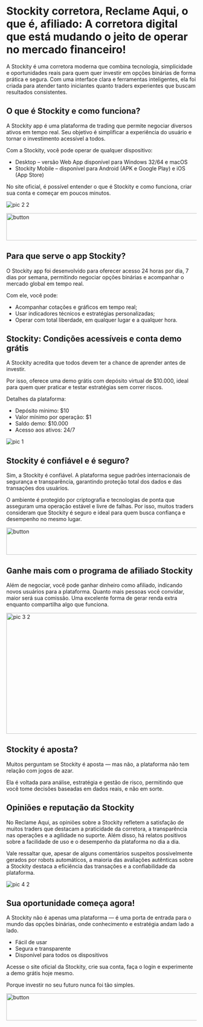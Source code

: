 # Stockity corretora, Reclame Aqui, o que é, afiliado: A corretora digital que está mudando o jeito de operar no mercado financeiro!
<!-- wp:paragraph -->
<p>A Stockity é uma corretora moderna que combina tecnologia, simplicidade e oportunidades reais para quem quer investir em opções binárias de forma prática e segura. Com uma interface clara e ferramentas inteligentes, ela foi criada para atender tanto iniciantes quanto traders experientes que buscam resultados consistentes.</p>
<!-- /wp:paragraph -->

<!-- wp:heading -->
<h2 class="wp-block-heading">O que é Stockity e como funciona?</h2>
<!-- /wp:heading -->

<!-- wp:paragraph -->
<p>A Stockity app é uma plataforma de trading que permite negociar diversos ativos em tempo real. Seu objetivo é simplificar a experiência do usuário e tornar o investimento acessível a todos.</p>
<!-- /wp:paragraph -->

<!-- wp:paragraph -->
<p>Com a Stockity, você pode operar de qualquer dispositivo:</p>
<!-- /wp:paragraph -->

<!-- wp:list -->
<ul class="wp-block-list"><!-- wp:list-item -->
<li>Desktop – versão Web App disponível para Windows 32/64 e macOS</li>
<!-- /wp:list-item -->

<!-- wp:list-item -->
<li>Stockity Mobile – disponível para Android (APK e Google Play) e iOS (App Store)</li>
<!-- /wp:list-item --></ul>
<!-- /wp:list -->

<!-- wp:paragraph -->
<p>No site oficial, é possível entender o que é Stockity e como funciona, criar sua conta e começar em poucos minutos.</p>
<!-- /wp:paragraph -->

<!-- wp:paragraph -->
![pic 2 2](https://github.com/user-attachments/assets/b7cd2c75-6175-432e-878f-4b58af82a74f)

<!-- /wp:paragraph -->

<!-- wp:paragraph -->
<img width="1030" height="72" alt="button" src="https://github.com/user-attachments/assets/4e268d70-02fe-4fc5-9096-2b826f0393b1" />

<!-- /wp:paragraph -->

<!-- wp:heading -->
<h2 class="wp-block-heading">Para que serve o app Stockity?</h2>
<!-- /wp:heading -->

<!-- wp:paragraph -->
<p>O Stockity app foi desenvolvido para oferecer acesso 24 horas por dia, 7 dias por semana, permitindo negociar opções binárias e acompanhar o mercado global em tempo real.</p>
<!-- /wp:paragraph -->

<!-- wp:paragraph -->
<p>Com ele, você pode:</p>
<!-- /wp:paragraph -->

<!-- wp:list -->
<ul class="wp-block-list"><!-- wp:list-item -->
<li>Acompanhar cotações e gráficos em tempo real;</li>
<!-- /wp:list-item -->

<!-- wp:list-item -->
<li>Usar indicadores técnicos e estratégias personalizadas;</li>
<!-- /wp:list-item -->

<!-- wp:list-item -->
<li>Operar com total liberdade, em qualquer lugar e a qualquer hora.</li>
<!-- /wp:list-item --></ul>
<!-- /wp:list -->

<!-- wp:heading -->
<h2 class="wp-block-heading">Stockity: Condições acessíveis e conta demo grátis</h2>
<!-- /wp:heading -->

<!-- wp:paragraph -->
<p>A Stockity acredita que todos devem ter a chance de aprender antes de investir.</p>
<!-- /wp:paragraph -->

<!-- wp:paragraph -->
<p>Por isso, oferece uma demo grátis com depósito virtual de $10.000, ideal para quem quer praticar e testar estratégias sem correr riscos.</p>
<!-- /wp:paragraph -->

<!-- wp:paragraph -->
<p>Detalhes da plataforma:</p>
<!-- /wp:paragraph -->

<!-- wp:list -->
<ul class="wp-block-list"><!-- wp:list-item -->
<li>Depósito mínimo: $10</li>
<!-- /wp:list-item -->

<!-- wp:list-item -->
<li>Valor mínimo por operação: $1</li>
<!-- /wp:list-item -->

<!-- wp:list-item -->
<li>Saldo demo: $10.000</li>
<!-- /wp:list-item -->

<!-- wp:list-item -->
<li>Acesso aos ativos: 24/7</li>
<!-- /wp:list-item --></ul>
<!-- /wp:list -->

<!-- wp:paragraph -->
![pic 1](https://github.com/user-attachments/assets/b96f71df-ce98-4e5d-8cb1-563d02ed764d)

<!-- /wp:paragraph -->

<!-- wp:heading -->
<h2 class="wp-block-heading">Stockity é confiável e é seguro?</h2>
<!-- /wp:heading -->

<!-- wp:paragraph -->
<p>Sim, a Stockity é confiável. A plataforma segue padrões internacionais de segurança e transparência, garantindo proteção total dos dados e das transações dos usuários.</p>
<!-- /wp:paragraph -->

<!-- wp:paragraph -->
<p>O ambiente é protegido por criptografia e tecnologias de ponta que asseguram uma operação estável e livre de falhas. Por isso, muitos traders consideram que Stockity é seguro e ideal para quem busca confiança e desempenho no mesmo lugar.</p>
<!-- /wp:paragraph -->

<!-- wp:paragraph -->
<img width="1030" height="72" alt="button" src="https://github.com/user-attachments/assets/f2be2f82-d038-4566-99ad-4de0d5908790" />

<!-- /wp:paragraph -->

<!-- wp:heading -->
<h2 class="wp-block-heading">Ganhe mais com o programa de afiliado Stockity</h2>
<!-- /wp:heading -->

<!-- wp:paragraph -->
<p>Além de negociar, você pode ganhar dinheiro como afiliado, indicando novos usuários para a plataforma. Quanto mais pessoas você convidar, maior será sua comissão. Uma excelente forma de gerar renda extra enquanto compartilha algo que funciona.</p>
<!-- /wp:paragraph -->

<!-- wp:paragraph -->
<img width="700" height="320" alt="pic 3 2" src="https://github.com/user-attachments/assets/74649031-11b3-439d-8564-fd9f8b2edc5c" />

<!-- /wp:paragraph -->

<!-- wp:heading -->
<h2 class="wp-block-heading">Stockity é aposta?</h2>
<!-- /wp:heading -->

<!-- wp:paragraph -->
<p>Muitos perguntam se Stockity é aposta — mas não, a plataforma não tem relação com jogos de azar.</p>
<!-- /wp:paragraph -->

<!-- wp:paragraph -->
<p>Ela é voltada para análise, estratégia e gestão de risco, permitindo que você tome decisões baseadas em dados reais, e não em sorte.</p>
<!-- /wp:paragraph -->

<!-- wp:heading -->
<h2 class="wp-block-heading">Opiniões e reputação da Stockity</h2>
<!-- /wp:heading -->

<!-- wp:paragraph -->
<p>No Reclame Aqui, as opiniões sobre a Stockity refletem a satisfação de muitos traders que destacam a praticidade da corretora, a transparência nas operações e a agilidade no suporte. Além disso, há relatos positivos sobre a facilidade de uso e o desempenho da plataforma no dia a dia.</p>
<!-- /wp:paragraph -->

<!-- wp:paragraph -->
<p>Vale ressaltar que, apesar de alguns comentários suspeitos possivelmente gerados por robots automáticos, a maioria das avaliações autênticas sobre a Stockity destaca a eficiência das transações e a confiabilidade da plataforma.</p>
<!-- /wp:paragraph -->

<!-- wp:paragraph -->
![pic 4 2](https://github.com/user-attachments/assets/dc1e4a9c-bd27-431d-884f-0cb9e8d09122)

<!-- /wp:paragraph -->

<!-- wp:heading -->
<h2 class="wp-block-heading">Sua oportunidade começa agora!</h2>
<!-- /wp:heading -->

<!-- wp:paragraph -->
<p>A Stockity não é apenas uma plataforma — é uma porta de entrada para o mundo das opções binárias, onde conhecimento e estratégia andam lado a lado.</p>
<!-- /wp:paragraph -->

<!-- wp:list -->
<ul class="wp-block-list"><!-- wp:list-item -->
<li>Fácil de usar</li>
<!-- /wp:list-item -->

<!-- wp:list-item -->
<li>Segura e transparente</li>
<!-- /wp:list-item -->

<!-- wp:list-item -->
<li>Disponível para todos os dispositivos</li>
<!-- /wp:list-item --></ul>
<!-- /wp:list -->

<!-- wp:paragraph -->
<p>Acesse o site oficial da Stockity, crie sua conta, faça o login e experimente a demo grátis hoje mesmo.</p>
<!-- /wp:paragraph -->

<!-- wp:paragraph -->
<p>Porque investir no seu futuro nunca foi tão simples.</p>
<!-- /wp:paragraph -->

<!-- wp:paragraph -->
<img width="1030" height="72" alt="button" src="https://github.com/user-attachments/assets/b8cd6989-64dd-4129-af44-5ca87b00fcbb" />

<!-- /wp:paragraph -->
